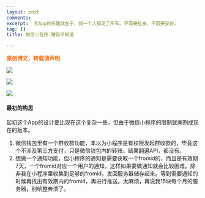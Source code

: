 ```yaml
---
layout: post
comments: 
excerpt:  写App的乐趣就在于，我一个人搞定了所有。不需要扯皮，不需要妥协。
tag: []
title: 微信小程序-蹭饭早知道

---
```


<span style="color: #ff6600;"><strong>原创博文，转载请声明</strong></span>

![](../../images/wx_02.jpeg)

![](../../images/wx_01.jpeg)

![](../../images/wx_03.jpg)

#### 最初的构思

起初这个App的设计要比现在这个复杂一些，但由于微信小程序的限制就阉割成现在的版本。

1. 微信钱包里有一个群收款功能，本以为小程序是有权限发起群收款的，毕竟这个不涉及第三方支付，只是微信钱包内的转账。结果翻遍API，都没有。
2. 想做一个通知功能，但小程序的通知是需要获取一个fromid的，而且是有效期7天，一个fromid对应一个用户的通知，这样如果要做通知就会比较困难。除非我在小程序里收集到足够的fromid，发回服务器储存起来。等到需要通知的时候再找出有效期内的fromid，再进行推送。太麻烦，再说我15块每个月的服务器，别给整奔溃了。

